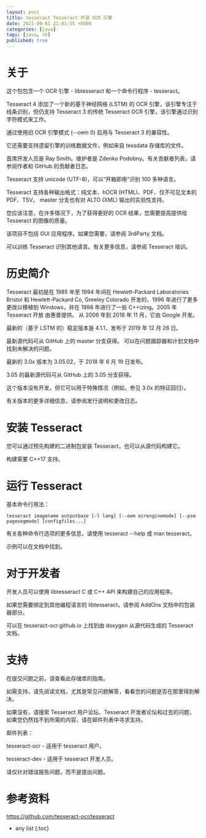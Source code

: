 ```yaml
---
layout: post
title: tesseract Tesseract 开源 OCR 引擎
date: 2021-09-01 21:01:55 +0800
categories: [java]
tags: [java, sh]
published: true
---
```


# 关于

这个包包含一个 OCR 引擎 - libtesseract 和一个命令行程序 - tesseract。 

Tesseract 4 添加了一个新的基于神经网络 (LSTM) 的 OCR 引擎，该引擎专注于线条识别，但仍支持 Tesseract 3 的传统 Tesseract OCR 引擎，该引擎通过识别字符模式来工作。

通过使用旧 OCR 引擎模式 (--oem 0) 启用与 Tesseract 3 的兼容性。

它还需要支持遗留引擎的训练数据文件，例如来自 tessdata 存储库的文件。

首席开发人员是 Ray Smith。维护者是 Zdenko Podobny。有关贡献者列表，请参阅作者和 GitHub 的贡献者日志。

Tesseract 支持 unicode (UTF-8)，可以“开箱即用”识别 100 多种语言。

Tesseract 支持各种输出格式：纯文本、hOCR (HTML)、PDF、仅不可见文本的 PDF、TSV。 master 分支也有对 ALTO (XML) 输出的实验性支持。

您应该注意，在许多情况下，为了获得更好的 OCR 结果，您需要提高提供给 Tesseract 的图像的质量。

该项目不包括 GUI 应用程序。如果您需要，请参阅 3rdParty 文档。

可以训练 Tesseract 识别其他语言。有关更多信息，请参阅 Tesseract 培训。

# 历史简介

Tesseract 最初是在 1985 年至 1994 年间在 Hewlett-Packard Laboratories Bristol 和 Hewlett-Packard Co, Greeley Colorado 开发的，1996 年进行了更多更改以移植到 Windows，并在 1998 年进行了一些 C++izing。2005 年 Tesseract 开放 由惠普提供。 从 2006 年到 2018 年 11 月，它由 Google 开发。

最新的（基于 LSTM 的）稳定版本是 4.1.1，发布于 2019 年 12 月 26 日。 

最新源代码可从 GitHub 上的 master 分支获得。 可以在问题跟踪器和计划文档中找到未解决的问题。

最新的 3.0x 版本为 3.05.02，于 2018 年 6 月 19 日发布。 

3.05 的最新源代码可从 GitHub 上的 3.05 分支获得。 

这个版本没有开发，但它可以用于特殊情况（例如，参见 3.0x 的特征回归）。

有关版本的更多详细信息，请参阅发行说明和更改日志。

# 安装 Tesseract

您可以通过预先构建的二进制包安装 Tesseract，也可以从源代码构建它。

构建需要 C++17 支持。

# 运行 Tesseract

基本命令行用法：

```
tesseract imagename outputbase [-l lang] [--oem ocrenginemode] [--psm pagesegmode] [configfiles...]
```

有关各种命令行选项的更多信息，请使用 tesseract --help 或 man tesseract。

示例可以在文档中找到。

# 对于开发者

开发人员可以使用 libtesseract C 或 C++ API 来构建自己的应用程序。 

如果您需要绑定到其他编程语言的 libtesseract，请参阅 AddOns 文档中的包装器部分。

可以在 tesseract-ocr.github.io 上找到由 doxygen 从源代码生成的 Tesseract 文档。

# 支持

在提交问题之前，请查看此存储库的指南。

如需支持，请先阅读文档，尤其是常见问题解答，看看您的问题是否在那里得到解决。

如果没有，请搜索 Tesseract 用户论坛、Tesseract 开发者论坛和过去的问题，如果您仍然找不到所需的内容，请在邮件列表中寻求支持。

邮件列表：

tesseract-ocr - 适用于 tesseract 用户。

tesseract-dev - 适用于 tesseract 开发人员。

请仅针对错误报告问题，而不是提出问题。

# 参考资料

https://github.com/tesseract-ocr/tesseract

* any list
{:toc}